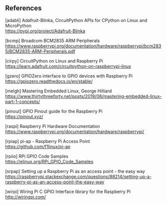 ## References

[adabli] Adafruit-Blinka, CircuitPython APIs for CPython on Linux and MicroPython  
https://pypi.org/project/Adafruit-Blinka

[bcmp] Broadcom BCM2835 ARM Peripherals  
https://www.raspberrypi.org/documentation/hardware/raspberrypi/bcm2835/BCM2835-ARM-Peripherals.pdf

[cirpy] CircuitPython on Linux and Raspberry Pi  
https://learn.adafruit.com/circuitpython-on-raspberrypi-linux

[gzero] GPIOZero interface to GPIO devices with Raspberry Pi  
https://gpiozero.readthedocs.io/en/stable/

[melgh] Mastering Embedded Linux, George Hilliard  
<https://www.thirtythreeforty.net/posts/2019/08/mastering-embedded-linux-part-1-concepts/>

[pinout] GPIO Pinout guide for the Raspberry Pi  
https://pinout.xyz/

[raspi] Raspberry Pi Hardware Documentation  
https://www.raspberrypi.org/documentation/hardware/raspberrypi/

[rpiap] pi-ap - Raspberry Pi Access Point  
https://github.com/f1linux/pi-ap

[rpiio] RPi GPIO Code Samples  
https://elinux.org/RPi_GPIO_Code_Samples

[srpap] Setting up a Raspberry Pi as an access point - the easy way  
https://raspberrypi.stackexchange.com/questions/88214/setting-up-a-raspberry-pi-as-an-access-point-the-easy-way

[wirpi] Wiring Pi C GPIO Interface library for the Raspberry Pi  
http://wiringpi.com/
